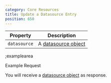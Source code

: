 ```yaml
---
category: Core Resources
title: Update a Datasource Entry
position: 650
---
```


| Property | Description |
|---|---|
| `datasource` | A [datasource object](#core-resources/datasources/the-datasource-object) |

;examplearea

Example Request

<RequestExample url="https://mapi.storyblok.com/v1/spaces/606/datasources/91" httpMethod="PUT" :requestObject='{"datasource":{"id":91,"name":"Labels for Website","slug":"labels_for_website"}}'></RequestExample>

You will receive a [datasource object](#core-resources/datasources/the-datasource-object) as response.